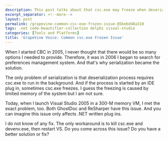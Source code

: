 ```yaml
---
description: This post talks about that csc.exe may freeze when deserializing preferences.
excerpt_separator: <!--more-->
layout: post
permalink: /grapevine-common-csc-exe-frozen-issue-85bebd48a310
tags: .net code-beautifier-collection delphi visual-studio
categories: [Tools and Platforms]
title: 'GrapeVine Voice: Common csc.exe Frozen Issue'
---
```

When I started CBC in 2005, I never thought that there would be so many options I needed to provide. Therefore, it was in 2006 I began to search for preferences management system. And that's why serialization became the solution.
<!--more-->

The only problem of serialization is that deserialization process requires csc.exe to run in the background. And if the process is started by an IDE plug in, sometimes csc.exe freezes. I guess the freezing is caused by limited memory of the system but I am not sure.

Today, when I launch Visual Studio 2005 in a 300-M memory VM, I met the exact problem, too. Both GhostDoc and ReSharper have this issue. And you can imagine this issue only affects .NET written plug ins.

I do not know of any fix. The only workaround is to kill csc.exe and devenv.exe, then restart VS. Do you come across this issue? Do you have a better solution or fix?
